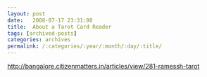 ```yaml
---
layout: post
date:	2008-07-17 23:31:00
title:  About a Tarot Card Reader
tags: [archived-posts]
categories: archives
permalink: /:categories/:year/:month/:day/:title/
---
```

http://bangalore.citizenmatters.in/articles/view/281-ramessh-tarot
